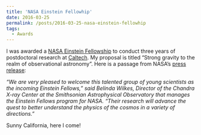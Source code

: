 ```yaml
---
title: 'NASA Einstein Fellowhip'
date: 2016-03-25
permalink: /posts/2016-03-25-nasa-einstein-fellowhip
tags:
  - Awards
---
```


I was awarded a [NASA Einstein Fellowship](<http://cxc.harvard.edu/fellows/>) to conduct three years of postdoctoral research at [Caltech](<http://www.caltech.edu/>). My proposal is titled “Strong gravity to the realm of observational astronomy”. Here is a passage from NASA’s [press release](<https://www.nasa.gov/feature/nasa-announces-astronomy-and-astrophysics-fellows-for-2016>):

_“We are very pleased to welcome this talented group of young scientists as the incoming Einstein Fellows,” said Belinda Wilkes, Director of the Chandra X-ray Center at the Smithsonian Astrophysical Observatory that manages the Einstein Fellows program for NASA. “Their research will advance the quest to better understand the physics of the cosmos in a variety of directions.”_

Sunny California, here I come!

